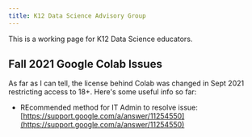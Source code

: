 ```yaml
---
title: K12 Data Science Advisory Group
---
```


This is a working page for K12 Data Science educators.

## Fall 2021 Google Colab Issues
As far as I can tell, the license behind Colab was changed in Sept 2021 restricting access to 18+. Here's some useful info so far:
- REcommended method for IT Admin to resolve issue: [https://support.google.com/a/answer/11254550](https://support.google.com/a/answer/11254550)
